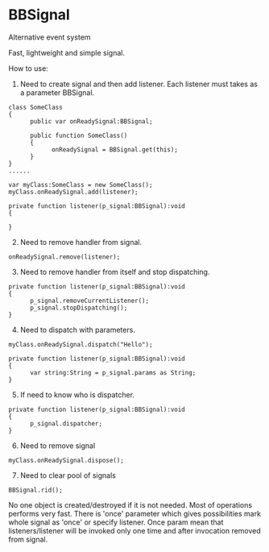 BBSignal
========

Alternative event system

Fast, lightweight and simple signal.

How to use:

1) Need to create signal and then add listener.
Each listener must takes as a parameter BBSignal.

```actionscript3
class SomeClass
{
      public var onReadySignal:BBSignal;
      
      public function SomeClass()
      {
            onReadySignal = BBSignal.get(this);  
      }
}
......

var myClass:SomeClass = new SomeClass();
myClass.onReadySignal.add(listener);

private function listener(p_signal:BBSignal):void
{

}
```

2) Need to remove handler from signal.

```actionscript3
onReadySignal.remove(listener);
```

3) Need to remove handler from itself and stop dispatching.

```actionscript3
private function listener(p_signal:BBSignal):void
{
      p_signal.removeCurrentListener();
      p_signal.stopDispatching();
}
```

4) Need to dispatch with parameters.

```actionscript3
myClass.onReadySignal.dispatch("Hello");

private function listener(p_signal:BBSignal):void
{
      var string:String = p_signal.params as String;
}
```

5) If need to know who is dispatcher.

```actionscript3
private function listener(p_signal:BBSignal):void
{
      p_signal.dispatcher;
}
```

6) Need to remove signal
```actionscript3
myClass.onReadySignal.dispose();
```

7) Need to clear pool of signals
```actionscript3
BBSignal.rid();
```

No one object is created/destroyed if it is not needed. Most of operations performs very fast.
There is 'once' parameter which gives possibilities mark whole signal as 'once' or specify listener.
Once param mean that listeners/listener will be invoked only one time and after invocation removed from signal.
